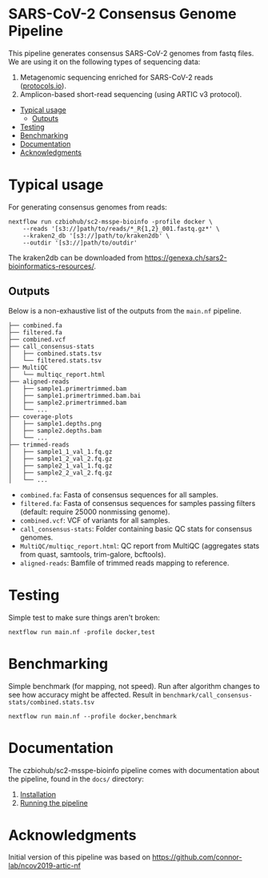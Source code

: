 # SARS-CoV-2 Consensus Genome Pipeline

This pipeline generates consensus SARS-CoV-2 genomes from fastq
files. We are using it on the following types of sequencing data:
1. Metagenomic sequencing enriched for SARS-CoV-2 reads
   ([protocols.io](https://www.protocols.io/private/32717E8D59E211EABDB40242AC110003?step=4)).
2. Amplicon-based short-read sequencing (using ARTIC v3 protocol).

<!-- MarkdownTOC -->

- [Typical usage](#typical-usage)
	- [Outputs](#outputs)
- [Testing](#testing)
- [Benchmarking](#benchmarking)
- [Documentation](#documentation)
- [Acknowledgments](#acknowledgments)

<!-- /MarkdownTOC -->

# Typical usage

For generating consensus genomes from reads:

```{sh}
nextflow run czbiohub/sc2-msspe-bioinfo -profile docker \
    --reads '[s3://]path/to/reads/*_R{1,2}_001.fastq.gz*' \
    --kraken2_db '[s3://]path/to/kraken2db' \
    --outdir '[s3://]path/to/outdir'
```

The kraken2db can be downloaded from https://genexa.ch/sars2-bioinformatics-resources/.

## Outputs

Below is a non-exhaustive list of the outputs from the `main.nf` pipeline.

```
├── combined.fa
├── filtered.fa
├── combined.vcf
├── call_consensus-stats
│   ├── combined.stats.tsv
│   └── filtered.stats.tsv
├── MultiQC
│   └── multiqc_report.html
├── aligned-reads
│   ├── sample1.primertrimmed.bam
│   ├── sample1.primertrimmed.bam.bai
│   ├── sample2.primertrimmed.bam
│   └── ...
├── coverage-plots
│   ├── sample1.depths.png
│   ├── sample2.depths.bam
│   └── ...
├── trimmed-reads
│   ├── sample1_1_val_1.fq.gz
│   ├── sample1_2_val_2.fq.gz
│   ├── sample2_1_val_1.fq.gz
│   ├── sample2_2_val_2.fq.gz
│   └── ...
```

- `combined.fa`: Fasta of consensus sequences for all samples.
- `filtered.fa`: Fasta of consensus sequences for samples passing
  filters (default: require 25000 nonmissing genome).
- `combined.vcf`: VCF of variants for all samples.
- `call_consensus-stats`: Folder containing basic QC stats for consensus genomes.
- `MultiQC/multiqc_report.html`: QC report from MultiQC (aggregates stats from quast,
  samtools, trim-galore, bcftools).
- `aligned-reads`: Bamfile of trimmed reads mapping to reference.

# Testing

Simple test to make sure things aren't broken:

```{sh}
nextflow run main.nf -profile docker,test
```

# Benchmarking

Simple benchmark (for mapping, not speed). Run after algorithm changes to see how accuracy might be affected. Result in `benchmark/call_consensus-stats/combined.stats.tsv`

```{sh}
nextflow run main.nf --profile docker,benchmark
```

# Documentation

The czbiohub/sc2-msspe-bioinfo pipeline comes with documentation about the pipeline, found in the `docs/` directory:

1. [Installation](docs/installation.md)
2. [Running the pipeline](docs/running.md)



# Acknowledgments

Initial version of this pipeline was based on
https://github.com/connor-lab/ncov2019-artic-nf
